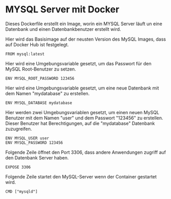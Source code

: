# MYSQL Server mit Docker
Dieses Dockerfile erstellt ein Image, worin ein MYSQL Server läuft un eine Datenbank und einen Datenbankbenutzer erstellt wird.


Hier wird das Basisimage auf der neusten Version des MySQL Images, dass auf Docker Hub ist festgelegt.
```
FROM mysql:latest
```
Hier wird eine Umgebungsvariable gesetzt, um das Passwort für den MySQL Root-Benutzer zu setzen.
```
ENV MYSQL_ROOT_PASSWORD 123456
```
Hier wird eine Umgebungsvariable gesetzt, um eine neue Datenbank mit dem Namen "mydatabase" zu erstellen.
```
ENV MYSQL_DATABASE mydatabase
```
Hier werden zwei Umgebungsvariablen gesetzt, um einen neuen MySQL Benutzer mit dem Namen "user" und dem Passwort "123456" zu erstellen. Dieser Benutzer hat Berechtigungen, auf die "mydatabase" Datenbank zuzugreifen.
```
ENV MYSQL_USER user
ENV MYSQL_PASSWORD 123456
```
Folgende Zeile öffnet den Port 3306, dass andere Anwendungen zugriff auf den Datenbank Server haben.
```
EXPOSE 3306
```
Folgende Zeile startet den MySQL-Server wenn der Container gestartet wird.
```
CMD ["mysqld"]
```
